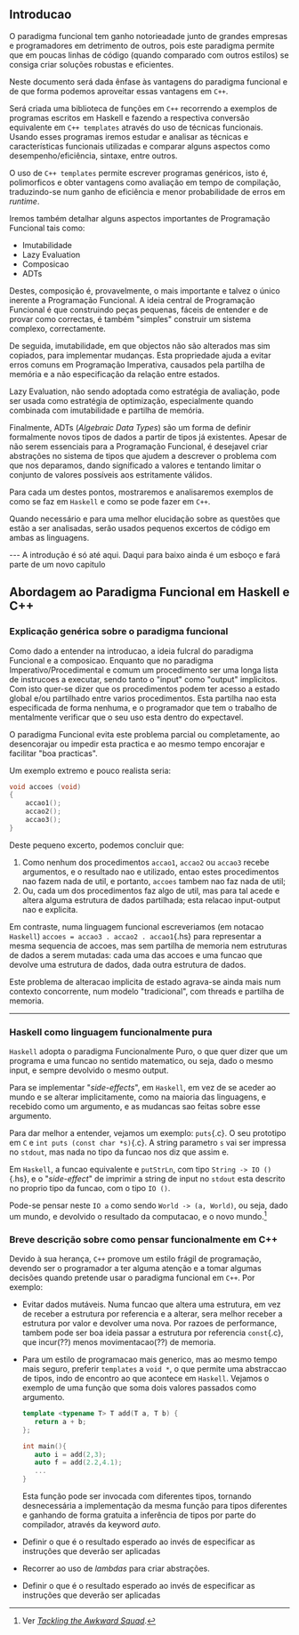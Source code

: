 ## Introducao

O paradigma funcional tem ganho notorieadade junto de grandes empresas e
programadores em detrimento de outros, pois este paradigma permite
que em poucas linhas de código (quando comparado com outros estilos) se
consiga criar soluções robustas e eficientes.

Neste documento será dada ênfase às vantagens do paradigma funcional e de que forma podemos aproveitar essas 
vantagens em `C++`.

Será criada uma biblioteca de funções em `C++` recorrendo a exemplos de programas escritos em Haskell e fazendo a 
respectiva conversão equivalente em `C++ templates` através do uso de técnicas funcionais. 
Usando esses programas iremos estudar e analisar as técnicas e características funcionais utilizadas 
e comparar alguns aspectos como desempenho/eficiência, sintaxe, entre outros.

O uso de `C++ templates` permite escrever programas genéricos, isto é, polimorficos e obter vantagens
como avaliação em tempo de compilação, traduzindo-se num ganho de eficiência e menor probabilidade de erros
em _runtime_.

Iremos também detalhar alguns aspectos importantes de Programação Funcional tais como:

 * Imutabilidade
 * Lazy Evaluation
 * Composicao
 * ADTs

Destes, composição é, provavelmente, o mais importante e talvez o único
inerente a Programação Funcional. 
A ideia central de Programação Funcional é que construindo peças pequenas,
fáceis de entender e de provar como correctas, é também "simples" construir um
sistema complexo, correctamente.

De seguida, imutabilidade, em que objectos não são alterados mas sim copiados, para implementar mudanças. 
Esta propriedade ajuda a evitar erros
comuns em Programação Imperativa, causados pela partilha de memória e a não
especificação da relação entre estados.

Lazy Evaluation, não sendo adoptada como estratégia de avaliação, pode ser
usada como estratégia de optimização, especialmente quando combinada com
imutabilidade e partilha de memória.

Finalmente, ADTs (_Algebraic Data Types_) são um forma de definir formalmente
novos tipos de dados a partir de tipos já existentes. Apesar de não serem
essenciais para a Programação Funcional, é desejavel criar abstrações no
sistema de tipos que ajudem a descrever o problema com que nos deparamos, dando
significado a valores e tentando limitar o conjunto de valores possíveis aos
estritamente válidos.

Para cada um destes pontos, mostraremos e analisaremos exemplos de como se faz em
`Haskell` e como se pode fazer em `C++`. 

Quando necessário e para uma melhor elucidação sobre as questões que estão a ser analisadas, serão usados pequenos excertos de código em ambas as linguagens. 


--- A introdução é só até aqui. Daqui para baixo ainda é um esboço e fará parte de um novo capitulo

## Abordagem ao Paradigma Funcional em Haskell e C++

### Explicação genérica sobre o paradigma funcional

Como dado a entender na introducao, a ideia fulcral do paradigma Funcional e a
composicao. Enquanto que no paradigma Imperativo/Procedimental e comum um
procedimento ser uma longa lista de instrucoes a executar, sendo tanto o
"input" como "output" implicitos. Com isto quer-se dizer que os procedimentos
podem ter acesso a estado global e/ou partilhado entre varios procedimentos.
Esta partilha nao esta especificada de forma nenhuma, e o programador que tem o
trabalho de mentalmente verificar que o seu uso esta dentro do expectavel.

O paradigma Funcional evita este problema parcial ou completamente, ao
desencorajar ou impedir esta practica e ao mesmo tempo encorajar e facilitar
"boa practicas".

Um exemplo extremo e pouco realista seria:

```cpp
void accoes (void)
{
	accao1();
	accao2();
	accao3();
}
```

Deste pequeno excerto, podemos concluir que:

 1. Como nenhum dos procedimentos `accao1`, `accao2` ou `accao3` recebe
    argumentos, e o resultado nao e utilizado, entao estes procedimentos nao
    fazem nada de util, e portanto, `accoes` tambem nao faz nada de util;
 2. Ou, cada um dos procedimentos faz algo de util, mas para tal acede e altera
    alguma estrutura de dados partilhada; esta relacao input-output nao e
    explicita.

Em contraste, numa linguagem funcional escreveriamos (em notacao `Haskell`)
`accoes = accao3 . accao2 . accao1`{.hs} para representar a mesma sequencia de
accoes, mas sem partilha de memoria nem estruturas de dados a serem mutadas:
cada uma das accoes e uma funcao que devolve uma estrutura de dados, dada outra
estrutura de dados.

Este problema de alteracao implicita de estado agrava-se ainda mais num
contexto concorrente, num modelo "tradicional", com threads e partilha de
memoria.

---

### Haskell como linguagem funcionalmente pura

`Haskell` adopta o paradigma Funcionalmente Puro, o que quer dizer que um
programa e uma funcao no sentido matematico, ou seja, dado o mesmo input, e
sempre devolvido o mesmo output.

Para se implementar "_side-effects_", em `Haskell`, em vez de se aceder ao
mundo e se alterar implicitamente, como na maioria das linguagens, e recebido
como um argumento, e as mudancas sao feitas sobre esse argumento.

Para dar melhor a entender, vejamos um exemplo: `puts`{.c}. O seu prototipo em
`C` e `int puts (const char *s)`{.c}. A string parametro `s` vai ser impressa
no `stdout`, mas nada no tipo da funcao nos diz que assim e.

Em `Haskell`, a funcao equivalente e `putStrLn`, com tipo `String -> IO ()`{.hs},
e o "_side-effect_" de imprimir a string de input no `stdout` esta descrito no
proprio tipo da funcao, com o tipo `IO ()`.

Pode-se pensar neste `IO a` como sendo `World -> (a, World)`, ou seja, dado um
mundo, e devolvido o resultado da computacao, e o novo mundo.[^0]

### Breve descrição sobre como pensar funcionalmente em C++

Devido à sua herança, `C++` promove um estilo frágil de programação, devendo ser o programador a ter
alguma atenção e a tomar algumas decisões quando pretende usar o paradigma funcional em `C++`. Por exemplo:

 * Evitar dados mutáveis. Numa funcao que altera uma estrutura, em vez de receber a
   estrutura por referencia e a alterar, sera melhor receber a estrutura por
   valor e devolver uma nova. Por razoes de performance, tambem pode ser boa
   ideia passar a estrutura por referencia `const`{.c}, que incur(??) menos
   movimentacao(??) de memoria.
 * Para um estilo de programacao mais generico, mas ao mesmo tempo mais seguro,
   preferir `templates` a `void *`, o que permite uma abstraccao de tipos, indo
   de encontro ao que acontece em `Haskell`.
   Vejamos o exemplo de uma função que soma dois valores passados como argumento.
   
   ```Cpp
   template <typename T> T add(T a, T b) {
      return a + b;
   };

   int main(){
      auto i = add(2,3);
      auto f = add(2.2,4.1);
      ...
   }
   ```
   Esta função pode ser invocada com diferentes tipos, tornando desnecessária a implementação da mesma função para tipos diferentes e ganhando de forma gratuita a inferência de tipos por parte do compilador, através da keyword _auto_.
 * Definir o que é o resultado esperado ao invés de especificar as instruções que deverão ser aplicadas 
 * Recorrer ao uso de _lambdas_ para criar abstrações.
 * Definir o que é o resultado esperado ao invés de especificar as instruções que deverão ser aplicadas

[Tackling the Awkward Squad]: https://www.microsoft.com/en-us/research/publication/tackling-awkward-squad-monadic-inputoutput-concurrency-exceptions-foreign-language-calls-haskell

[^0]: Ver _[Tackling the Awkward Squad]_.
